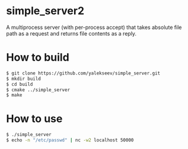 simple_server2
=============

A multiprocess server (with per-process accept) that takes absolute file path
as a request and returns file contents as a reply.

How to build
============
```bash
$ git clone https://github.com/yalekseev/simple_server.git
$ mkdir build
$ cd build
$ cmake ../simple_server
$ make
```

How to use
==========

```bash
$ ./simple_server
$ echo -n "/etc/passwd" | nc -w2 localhost 50000
```
